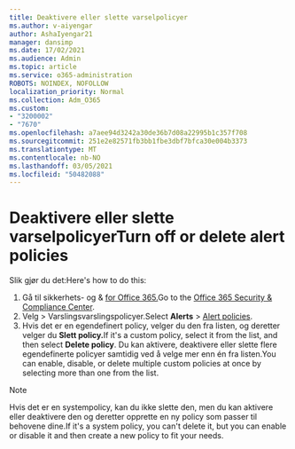 ```yaml
---
title: Deaktivere eller slette varselpolicyer
ms.author: v-aiyengar
author: AshaIyengar21
manager: dansimp
ms.date: 17/02/2021
ms.audience: Admin
ms.topic: article
ms.service: o365-administration
ROBOTS: NOINDEX, NOFOLLOW
localization_priority: Normal
ms.collection: Adm_O365
ms.custom:
- "3200002"
- "7670"
ms.openlocfilehash: a7aee94d3242a30de36b7d08a22995b1c357f708
ms.sourcegitcommit: 251e2e82571fb3bb1fbe3dbf7bfca30e004b3373
ms.translationtype: MT
ms.contentlocale: nb-NO
ms.lasthandoff: 03/05/2021
ms.locfileid: "50482088"
---
```

# <a name="turn-off-or-delete-alert-policies"></a><span data-ttu-id="6c026-102">Deaktivere eller slette varselpolicyer</span><span class="sxs-lookup"><span data-stu-id="6c026-102">Turn off or delete alert policies</span></span>

<span data-ttu-id="6c026-103">Slik gjør du det:</span><span class="sxs-lookup"><span data-stu-id="6c026-103">Here's how to do this:</span></span>

1. <span data-ttu-id="6c026-104">Gå til sikkerhets- og & [for Office 365.](https://go.microsoft.com/fwlink/p/?linkid=2077143)</span><span class="sxs-lookup"><span data-stu-id="6c026-104">Go to the [Office 365 Security & Compliance Center](https://go.microsoft.com/fwlink/p/?linkid=2077143).</span></span>
1. <span data-ttu-id="6c026-105">Velg   >  Varslingsvarslingspolicyer.[](https://go.microsoft.com/fwlink/?linkid=2103208)</span><span class="sxs-lookup"><span data-stu-id="6c026-105">Select **Alerts** > [Alert policies](https://go.microsoft.com/fwlink/?linkid=2103208).</span></span>
1. <span data-ttu-id="6c026-106">Hvis det er en egendefinert policy, velger du den fra listen, og deretter velger du **Slett policy.**</span><span class="sxs-lookup"><span data-stu-id="6c026-106">If it's a custom policy, select it from the list, and then select **Delete policy**.</span></span> <span data-ttu-id="6c026-107">Du kan aktivere, deaktivere eller slette flere egendefinerte policyer samtidig ved å velge mer enn én fra listen.</span><span class="sxs-lookup"><span data-stu-id="6c026-107">You can enable, disable, or delete multiple custom policies at once by selecting more than one from the list.</span></span>

> [!NOTE]
> <span data-ttu-id="6c026-108">Hvis det er en systempolicy, kan du ikke slette den, men du kan aktivere eller deaktivere den og deretter opprette en ny policy som passer til behovene dine.</span><span class="sxs-lookup"><span data-stu-id="6c026-108">If it's a system policy, you can't delete it, but you can enable or disable it and then create a new policy to fit your needs.</span></span>
